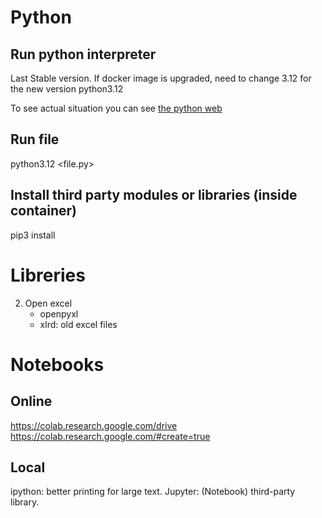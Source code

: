 # Python

## Run python interpreter
Last Stable version. If docker image is upgraded, need to change 3.12 for the new version
python3.12

To see actual situation you can see [the python web](https://devguide.python.org/versions/)

## Run file
python3.12 <file.py>

## Install third party modules or libraries (inside container)
pip3 install <name>

# Libreries

2. Open excel
    + openpyxl
    + xlrd: old excel files

# Notebooks

## Online
https://colab.research.google.com/drive
https://colab.research.google.com/#create=true

## Local
ipython: better printing for large text.
Jupyter: (Notebook) third-party library. 